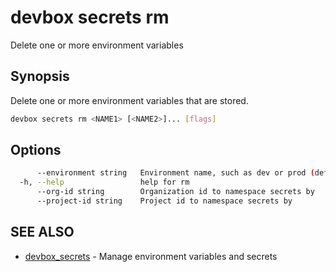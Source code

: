 # devbox secrets rm

Delete one or more environment variables

## Synopsis

Delete one or more environment variables that are stored.

```bash
devbox secrets rm <NAME1> [<NAME2>]... [flags]
```

## Options

```bash
      --environment string   Environment name, such as dev or prod (default "dev")
  -h, --help                 help for rm
      --org-id string        Organization id to namespace secrets by
      --project-id string    Project id to namespace secrets by
```

## SEE ALSO

* [devbox_secrets](./devbox_secrets.md)  - Manage environment variables and secrets
